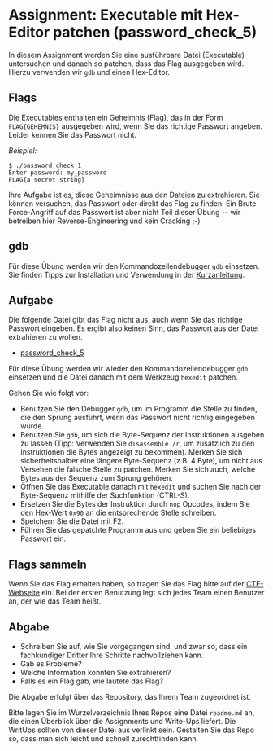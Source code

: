 # Assignment: Executable mit Hex-Editor patchen (password_check_5)



In diesem Assignment werden Sie eine ausführbare Datei (Executable) untersuchen und danach so patchen, dass das Flag ausgegeben wird. Hierzu verwenden wir `gdb` und einen Hex-Editor.


## Flags

Die Executables enthalten ein Geheimnis (Flag), das in der Form `FLAG{GEHEMNIS}` ausgegeben wird, wenn Sie das richtige Passwort angeben. Leider kennen Sie das Passwort nicht.

_Beispiel:_

```console
$ ./password_check_1
Enter password: my_password
FLAG{a secret string}
```

Ihre Aufgabe ist es, diese Geheimnisse aus den Dateien zu extrahieren. Sie können versuchen, das Passwort oder direkt das Flag zu finden. Ein Brute-Force-Angriff auf das Passwort ist aber nicht Teil dieser Übung -- wir betreiben hier Reverse-Engineering und kein Cracking ;-)


## gdb

Für diese Übung werden wir den Kommandozeilendebugger `gdb` einsetzen. Sie finden Tipps zur Installation und Verwendung in der [Kurzanleitung](../help/gdb.md).

## Aufgabe

Die folgende Datei gibt das Flag nicht aus, auch wenn Sie das richtige Passwort eingeben. Es ergibt also keinen Sinn, das Passwort aus der Datei extrahieren zu wollen.

  * [password_check_5](password_check_5)

Für diese Übung werden wir wieder den Kommandozeilendebugger `gdb` einsetzen und die Datei danach mit dem Werkzeug `hexedit` patchen.

Gehen Sie wie folgt vor:

  * Benutzen Sie den Debugger `gdb`, um im Programm die Stelle zu finden, die den Sprung ausführt, wenn das Passwort nicht richtig eingegeben wurde.
  * Benutzen Sie `gdb`, um sich die Byte-Sequenz der Instruktionen ausgeben zu lassen (Tipp: Verwenden Sie `disassemble /r`, um zusätzlich zu den Instruktionen die Bytes angezeigt zu bekommen). Merken Sie sich sicherheitshalber eine längere Byte-Sequenz (z.B. 4 Byte), um nicht aus Versehen die falsche Stelle zu patchen. Merken Sie sich auch, welche Bytes aus der Sequenz zum Sprung gehören.
  * Öffnen Sie das Executable danach mit `hexedit` und suchen Sie nach der Byte-Sequenz mithilfe der Suchfunktion (CTRL-S).
  * Ersetzen Sie die Bytes der Instruktion durch `nop` Opcodes, indem Sie den Hex-Wert `0x90` an die entsprechende Stelle schreiben.
  * Speichern Sie die Datei mit F2.
  * Führen Sie das gepatchte Programm aus und geben Sie ein beliebiges Passwort ein.


## Flags sammeln

Wenn Sie das Flag erhalten haben, so tragen Sie das Flag bitte auf der [CTF-Webseite](http://tank.informatik.hs-mannheim.de) ein. Bei der ersten Benutzung legt sich jedes Team einen Benutzer an, der wie das Team heißt.


## Abgabe

  * Schreiben Sie auf, wie Sie vorgegangen sind, und zwar so, dass ein fachkundiger Dritter Ihre Schritte nachvollziehen kann.
  * Gab es Probleme?
  * Welche Information konnten Sie extrahieren?
  * Falls es ein Flag gab, wie lautete das Flag?

Die Abgabe erfolgt über das Repository, das Ihrem Team zugeordnet ist.

Bitte legen Sie im Wurzelverzeichnis Ihres Repos eine Datei `readme.md` an, die einen Überblick über die Assignments und Write-Ups liefert. Die WritUps sollten von dieser Datei aus verlinkt sein. Gestalten Sie das Repo so, dass man sich leicht und schnell zurechtfinden kann.